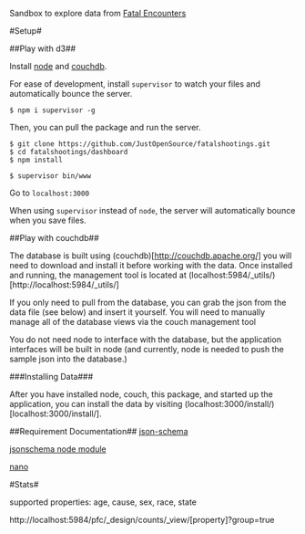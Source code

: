 Sandbox to explore data from [Fatal Encounters](fatalencounters.org)

#Setup#

##Play with d3##

Install [node](http://nodejs.org/) and [couchdb](http://couchdb.apache.org/).  

For ease of development, install `supervisor` to watch your files and automatically bounce the server.

	$ npm i supervisor -g

Then, you can pull the package and run the server.

	$ git clone https://github.com/JustOpenSource/fatalshootings.git
	$ cd fatalshootings/dashboard
	$ npm install

	$ supervisor bin/www

Go to `localhost:3000`
	
When using `supervisor` instead of `node`, the server will automatically bounce when you save files.

##Play with couchdb##

The database is built using (couchdb)[http://couchdb.apache.org/] you will need to download and install it before working with the data. Once installed and running, the management tool is located at (localhost:5984/_utils/)[http://localhost:5984/_utils/]

If you only need to pull from the database, you can grab the json from the data file (see below) and insert it yourself. You will need to manually manage all of the database views via the couch management tool

You do not need node to interface with the database, but the application interfaces will be built in node (and currently, node is needed to push the sample json into the database.)  

###Installing Data###

After you have installed node, couch, this package, and started up the application, you can install the data by visiting (localhost:3000/install/)[localhost:3000/install/].

##Requirement Documentation##
[json-schema](http://json-schema.org/)

[jsonschema node module](https://www.npmjs.com/package/jsonschema)

[nano](https://github.com/dscape/nano)

#Stats#

supported properties: age, cause, sex, race, state

http://localhost:5984/pfc/_design/counts/_view/[property]?group=true
